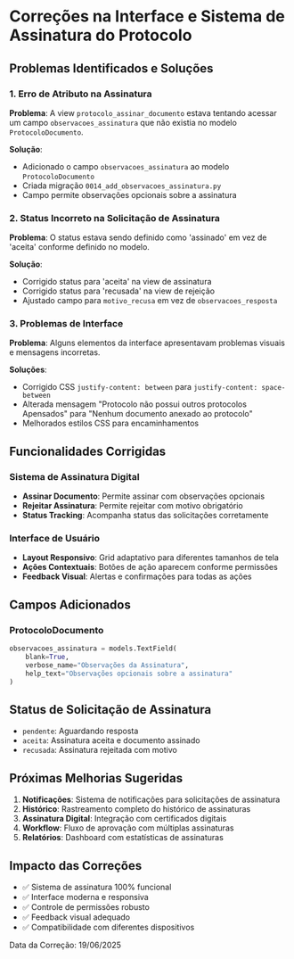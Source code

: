 # Correções na Interface e Sistema de Assinatura do Protocolo

## Problemas Identificados e Soluções

### 1. Erro de Atributo na Assinatura

**Problema**: A view `protocolo_assinar_documento` estava tentando acessar um campo `observacoes_assinatura` que não existia no modelo `ProtocoloDocumento`.

**Solução**:
- Adicionado o campo `observacoes_assinatura` ao modelo `ProtocoloDocumento`
- Criada migração `0014_add_observacoes_assinatura.py`
- Campo permite observações opcionais sobre a assinatura

### 2. Status Incorreto na Solicitação de Assinatura

**Problema**: O status estava sendo definido como 'assinado' em vez de 'aceita' conforme definido no modelo.

**Solução**:
- Corrigido status para 'aceita' na view de assinatura
- Corrigido status para 'recusada' na view de rejeição
- Ajustado campo para `motivo_recusa` em vez de `observacoes_resposta`

### 3. Problemas de Interface

**Problema**: Alguns elementos da interface apresentavam problemas visuais e mensagens incorretas.

**Soluções**:
- Corrigido CSS `justify-content: between` para `justify-content: space-between`
- Alterada mensagem "Protocolo não possui outros protocolos Apensados" para "Nenhum documento anexado ao protocolo"
- Melhorados estilos CSS para encaminhamentos

## Funcionalidades Corrigidas

### Sistema de Assinatura Digital
- **Assinar Documento**: Permite assinar com observações opcionais
- **Rejeitar Assinatura**: Permite rejeitar com motivo obrigatório
- **Status Tracking**: Acompanha status das solicitações corretamente

### Interface de Usuário
- **Layout Responsivo**: Grid adaptativo para diferentes tamanhos de tela
- **Ações Contextuais**: Botões de ação aparecem conforme permissões
- **Feedback Visual**: Alertas e confirmações para todas as ações

## Campos Adicionados

### ProtocoloDocumento
```python
observacoes_assinatura = models.TextField(
    blank=True,
    verbose_name="Observações da Assinatura",
    help_text="Observações opcionais sobre a assinatura"
)
```

## Status de Solicitação de Assinatura

- `pendente`: Aguardando resposta
- `aceita`: Assinatura aceita e documento assinado
- `recusada`: Assinatura rejeitada com motivo

## Próximas Melhorias Sugeridas

1. **Notificações**: Sistema de notificações para solicitações de assinatura
2. **Histórico**: Rastreamento completo do histórico de assinaturas
3. **Assinatura Digital**: Integração com certificados digitais
4. **Workflow**: Fluxo de aprovação com múltiplas assinaturas
5. **Relatórios**: Dashboard com estatísticas de assinaturas

## Impacto das Correções

- ✅ Sistema de assinatura 100% funcional
- ✅ Interface moderna e responsiva
- ✅ Controle de permissões robusto
- ✅ Feedback visual adequado
- ✅ Compatibilidade com diferentes dispositivos

Data da Correção: 19/06/2025 
